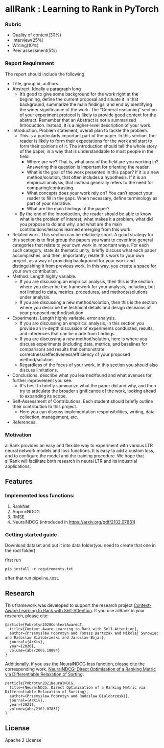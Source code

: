# allRank : Learning to Rank in PyTorch

### Rubric

- Quality of content(30%)
- Interview(25%)
- Writing(10%)
- Peer assessment(5%)

### Report Requirement

The report should include the following:

- Title, group id, authors.
- Abstract. Ideally a paragraph long
  - It’s good to give some background for the work right at the beginning, define the current
    proposal and situate it in that background, summarize the main findings, and end by
    identifying the wider significance of the work. The “General reasoning” section of your
    experiment protocol is likely to provide good content for the abstract. Remember that an
    Abstract is not a summarized Introduction. Instead, it is a higher-level description of your
    work.
- Introduction. Problem statement, overall plan to tackle the problem.
  - This is a particularly important part of the paper. In this section, the reader is likely to
    form their expectations for the work and start to form their opinions of it. The
    introduction should tell the whole story of the paper, in a way that is understandable to
    most people in the field:
    - Where are we? That is, what area of the field are you working in? Answering this
      question is important for orienting the reader.
    - What is the goal of the work presented in this paper? If it is a new
      method/solution, that often includes a hypothesis. If it is an empirical analysis,
      that instead generally refers to the need for comparing/contrasting.
    - What concepts does your work rely on? You can’t expect your reader to fill in the
      gaps. When necessary, define terminology as part of your narrative.
    - What are the main findings of the paper?
  - By the end of the Introduction, the reader should be able to know what is the problem of
    interest, what makes it a problem, what did you propose to do and why, and what are the
    main contributions/lessons learned emerging from this work.
- Related work. This section can be relatively short. A good strategy for this section is to first group
  the papers you want to cover into general categories that relate to your own work in important
  ways. For each such category, state its thematic unity, briefly discuss what each paper
  accomplishes, and then, importantly, relate this work to your own project, as a way of providing
  background for your work and distinguishing it from previous work. In this way, you create a space
  for your own contribution.
- Method. Length highly variable.
  - If you are discussing an empirical analysis, then this is the section where you describe the
    framework for your analysis, including, but not limited to data, metrics, procedures, and
    methods/solutions under analysis.
  - If you are discussing a new method/solution, then this is the section where you describe
    the technical details and design decisions of your proposed method/solution.
- Experiments. Length highly variable. error analysis.
  - If you are discussing an empirical analysis, in this section you provide an in-depth
    discussion of experiments conducted, results, and inferences that can be made from
    findings.
  - If you are discussing a new method/solution, here is where you discuss experiments
    (including data, metrics, and baselines for comparison) and results that demonstrate
    correctness/effectiveness/efficiency of your proposed method/solution.
  - Regardless of the focus of your work, in this section you should also discuss limitations.
- Conclusions. describe what you learned/found and what avenues for further improvement you
  see.
  - It's best to briefly summarize what the paper did and why, and then try to articulate the
    broader significance of the work, looking ahead to expanding its scope.
- Self-Assessment of Contributions. Each student should briefly outline their contribution to this
  project.
  - Here you can discuss implementation responsibilities, writing, data collection,
    management, etc.
- References.

### Motivation

allRank provides an easy and flexible way to experiment with various LTR neural network models and loss functions.
It is easy to add a custom loss, and to configure the model and the training procedure. 
We hope that allRank will facilitate both research in neural LTR and its industrial applications.

## Features

### Implemented loss functions:
 1. RankNet
 2. ApproxNDCG
 3. RMSE
 4. NeuralNDCG (introduced in https://arxiv.org/pdf/2102.07831)

### Getting started guide

Download dataset and put it into data folder(you need to create that one in the root folder)

first run

```shell
pip install -r requirements.txt
```

after that run pipeline_test.


## Research

This framework was developed to support the research project [Context-Aware Learning to Rank with Self-Attention](https://arxiv.org/abs/2005.10084). If you use allRank in your research, please cite:
```
@article{Pobrotyn2020ContextAwareLT,
  title={Context-Aware Learning to Rank with Self-Attention},
  author={Przemyslaw Pobrotyn and Tomasz Bartczak and Mikolaj Synowiec and Radoslaw Bialobrzeski and Jaroslaw Bojar},
  journal={ArXiv},
  year={2020},
  volume={abs/2005.10084}
}
```
Additionally, if you use the NeuralNDCG loss function, please cite the corresponding work, [NeuralNDCG: Direct Optimisation of a Ranking Metric via Differentiable Relaxation of Sorting](https://arxiv.org/abs/2102.07831):
```
@article{Pobrotyn2021NeuralNDCG,
  title={NeuralNDCG: Direct Optimisation of a Ranking Metric via Differentiable Relaxation of Sorting},
  author={Przemyslaw Pobrotyn and Radoslaw Bialobrzeski},
  journal={ArXiv},
  year={2021},
  volume={abs/2102.07831}
}
```

## License

Apache 2 License
